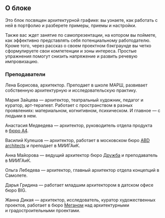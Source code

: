 ## О блоке

Это блок посвящен архитектурной графике: вы узнаете, как работать с ней в портфолио и разберете примеры, приемы и настройки.  

Также вас ждет занятие по самопрезентации, на котором вы поймете, как эффективно представлять себя потенциальному работодателю. Кроме того, через рассказ о своем проектном бэкграунде вы четко сформулируете свои компетенции и зоны интереса. Простые упражнения помогут снизить напряжение и развить речевую импровизацию.

### Преподаватели

Лена Борисова, архитектор. Преподает в школе МАРШ, развивает собственную архитектурную и исследовательскую практику. 

Мария Зайцева — архитектор, театральный художник, педагог и куратор, арт-терапевт. Работает с пространством в разных проявлениях: материальном, когнитивном, психическом. И главное — с людьми в нем.

Анастасия Медведева — архитектор, руководитель отдела продукта в [бюро А4](http://a4arch.ru/).

Василий Кулешов — архитектор, работает в московском бюро [ABD architects](http://www.abd-architects.ru/) и преподает в МИИГАиК.

Анна Майорова — ведущий архитектор бюро [Дружба](https://burodruzhba.com/) и преподаватель в МИИГАиК.

Ольга Лебедева — архитектор, главный архитектор отдела концепций в Самолете.

Дарья Гридина — работает младшим архитектором в датском офисе бюро BIG.

Жанна Дикая — архитектор, исследователь, куратор художественных проектов, работает в бюро [Меганом](http://meganom.moscow/ru/) над архитектурными и градостроительными проектами.